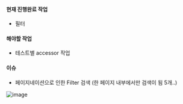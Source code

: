 #### 현재 진행완료 작업 
- 필터

#### 해야할 작업
- 테스트별 accessor 작업

#### 이슈
- 페이지네이션으로 인한 Filter 검색 (한 페이지 내부에서만 검색이 됨 5개..)


![image](https://user-images.githubusercontent.com/38232501/217835600-175b7816-7d41-4492-bb21-594c58653540.png)
